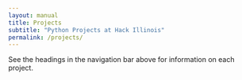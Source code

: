 ```yaml
---
layout: manual
title: Projects
subtitle: "Python Projects at Hack Illinois"
permalink: /projects/
---
```


See the headings in the navigation bar above for information on each project.
